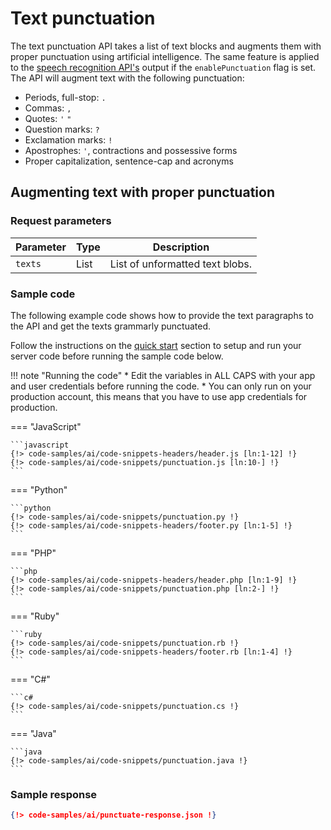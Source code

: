 # Text punctuation

The text punctuation API takes a list of text blocks and augments them with proper punctuation using artificial intelligence. The same feature is applied to the [speech recognition API's](../speech-to-text/) output if the `enablePunctuation` flag is set. The API will augment text with the following punctuation:

* Periods, full-stop: `.`
* Commas: `,`
* Quotes: `'` `"`
* Question marks: `?`
* Exclamation marks: `!`
* Apostrophes: `'`, contractions and possessive forms
* Proper capitalization, sentence-cap and acronyms

## Augmenting text with proper punctuation

### Request parameters

| Parameter | Type        | Description                     |
| --------- | ----------- | ------------------------------- |
| `texts`   | List        | List of unformatted text blobs. |

### Sample code

The following example code shows how to provide the text paragraphs to the API and get the texts grammarly punctuated.

Follow the instructions on the [quick start](../quick-start#) section to setup and run your server code before running the sample code below.

!!! note "Running the code"
    * Edit the variables in ALL CAPS with your app and user credentials before running the code.
    * You can only run on your production account, this means that you have to use app credentials for production.

=== "JavaScript"

    ```javascript
    {!> code-samples/ai/code-snippets-headers/header.js [ln:1-12] !}
    {!> code-samples/ai/code-snippets/punctuation.js [ln:10-] !}
    ```

=== "Python"

    ```python
    {!> code-samples/ai/code-snippets/punctuation.py !}
    {!> code-samples/ai/code-snippets-headers/footer.py [ln:1-5] !}
    ```

=== "PHP"

    ```php
    {!> code-samples/ai/code-snippets-headers/header.php [ln:1-9] !}
    {!> code-samples/ai/code-snippets/punctuation.php [ln:2-] !}
    ```

=== "Ruby"

    ```ruby
    {!> code-samples/ai/code-snippets/punctuation.rb !}
    {!> code-samples/ai/code-snippets-headers/footer.rb [ln:1-4] !}
    ```    

=== "C#"

    ```c#
    {!> code-samples/ai/code-snippets/punctuation.cs !}
    ```

=== "Java"

    ```java
    {!> code-samples/ai/code-snippets/punctuation.java !}
    ```

### Sample response

```json
{!> code-samples/ai/punctuate-response.json !}
```

